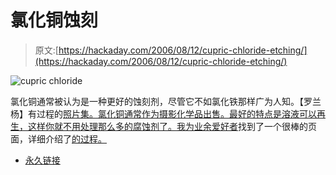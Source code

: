 # 氯化铜蚀刻

> 原文:[https://hackaday.com/2006/08/12/cupric-chloride-etching/](https://hackaday.com/2006/08/12/cupric-chloride-etching/)

![cupric chloride](../Images/f79beb2415349f6fd99570641512e1a6.png)

氯化铜通常被认为是一种更好的蚀刻剂，尽管它不如氯化铁那样广为人知。【罗兰杨】有过程的[照片集。氯化铜通常作为摄影化学品出售。最好的特点是溶液可以再生，这样你就不用处理那么多的腐蚀剂了。我为业余爱好者](http://www.techfreakz.org/cucl2/)找到了一个很棒的页面，详细介绍了[的过程。](http://members.optusnet.com.au/%7Eeseychell/PCB/etching_CuCl/index.html)

*   [永久链接](http://www.techfreakz.org/cucl2/)